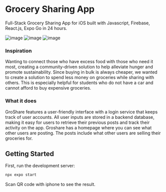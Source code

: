 # Grocery Sharing App

Full-Stack Grocery Sharing App for iOS built with Javascript, Firebase, React.js, Expo Go in 24 hours. 

![image](https://github.com/yuji-sakaguchi/gro-share/assets/92128100/938875b4-0a2c-44c7-84c2-4d11f9bee030)
![image](https://github.com/yuji-sakaguchi/gro-share/assets/92128100/f576a98e-240d-470f-80bc-aba625deeda5)
![image](https://github.com/yuji-sakaguchi/gro-share/assets/92128100/97adf52e-2a4e-4895-bccb-260ecccec10c)

### Inspiration
Wanting to connect those who have excess food with those who need it most, creating a community-driven solution to help alleviate hunger and promote sustainability. 
Since buying in bulk is always cheaper, we wanted to create a solution to spend less money on groceries while sharing with others. This is especially helpful for students who do not have a car and cannot afford to buy expensive groceries.

### What it does

GroShare features a user-friendly interface with a login service that keeps track of user accounts. All user inputs are stored in a backend database, making it easy for users to retrieve their previous posts and track their activity on the app. 
Groshare has a homepage where you can see what other users are posting. The posts include what other users are selling their groceries for.


## Getting Started

First, run the development server:

```bash
npx expo start
```

Scan QR code with iphone to see the result.

<!--
- [Next.js Documentation](https://nextjs.org/docs) - learn about Next.js features and API.
- [Learn Next.js](https://nextjs.org/learn) - an interactive Next.js tutorial.
-->
